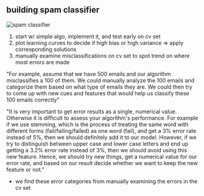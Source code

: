 ## building spam classifier

![spam classifier](https://i.gyazo.com/c4a37936c2f277cb4ea77a27570b1a4a.png)


1. start w/ simple algo, implement it, and test early on cv set
2. plot learning curves to decide if high bias or high variance => apply corresponding solutions
3. manually examine misclassifications on cv set  to spot trend on where most errors are made

"For example, assume that we have 500 emails and our algorithm misclassifies a 100 of them. We could manually analyze the 100 emails and categorize them based on what type of emails they are. We could then try to come up with new cues and features that would help us classify these 100 emails correctly"

"It is very important to get error results as a single, numerical value. Otherwise it is difficult to assess your algorithm's performance. For example if we use stemming, which is the process of treating the same word with different forms (fail/failing/failed) as one word (fail), and get a 3% error rate instead of 5%, then we should definitely add it to our model. However, if we try to distinguish between upper case and lower case letters and end up getting a 3.2% error rate instead of 3%, then we should avoid using this new feature. Hence, we should try new things, get a numerical value for our error rate, and based on our result decide whether we want to keep the new feature or not."
  - we find these error categories from manually examining the errors in the cv set
